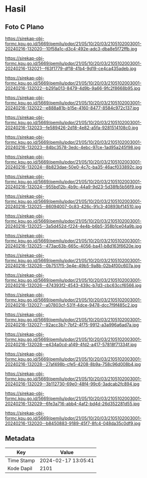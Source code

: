 # Hasil

## Foto C Plano

https://sirekap-obj-formc.kpu.go.id/5669/pemilu/pdpr/21/05/10/20/03/2105102003001-20240216-132020--10f58a1c-d3c4-492e-adc3-dba8e5f72ffb.jpg

https://sirekap-obj-formc.kpu.go.id/5669/pemilu/pdpr/21/05/10/20/03/2105102003001-20240216-132021--f63f1779-df18-41b4-9d19-ce4ca435adeb.jpg

https://sirekap-obj-formc.kpu.go.id/5669/pemilu/pdpr/21/05/10/20/03/2105102003001-20240216-132022--b291a013-8479-4d9b-9a66-9fc2f8668b95.jpg

https://sirekap-obj-formc.kpu.go.id/5669/pemilu/pdpr/21/05/10/20/03/2105102003001-20240216-132022--e888a81b-b15e-4160-8477-8584c972c137.jpg

https://sirekap-obj-formc.kpu.go.id/5669/pemilu/pdpr/21/05/10/20/03/2105102003001-20240216-132023--fe589426-2d18-4e82-a5fa-9281514108c0.jpg

https://sirekap-obj-formc.kpu.go.id/5669/pemilu/pdpr/21/05/10/20/03/2105102003001-20240216-132023--84bc3578-3edc-4ebc-97ce-1ad95a245f98.jpg

https://sirekap-obj-formc.kpu.go.id/5669/pemilu/pdpr/21/05/10/20/03/2105102003001-20240216-132024--8b823dae-50e0-4c7c-ba35-46acf033892c.jpg

https://sirekap-obj-formc.kpu.go.id/5669/pemilu/pdpr/21/05/10/20/03/2105102003001-20240216-132024--955bd12b-4b9c-44a9-9d23-5d38fb5b56f9.jpg

https://sirekap-obj-formc.kpu.go.id/5669/pemilu/pdpr/21/05/10/20/03/2105102003001-20240216-132025--86094007-0c83-426c-91c3-40893bf14510.jpg

https://sirekap-obj-formc.kpu.go.id/5669/pemilu/pdpr/21/05/10/20/03/2105102003001-20240216-132025--3a5d452d-f224-4e4b-b6b5-358b1ce04a9b.jpg

https://sirekap-obj-formc.kpu.go.id/5669/pemilu/pdpr/21/05/10/20/03/2105102003001-20240216-132025--473ac63b-665c-4056-ba41-b8d163f6620e.jpg

https://sirekap-obj-formc.kpu.go.id/5669/pemilu/pdpr/21/05/10/20/03/2105102003001-20240216-132026--0b7517f5-3e4e-49b5-9a8b-02b4f00c607a.jpg

https://sirekap-obj-formc.kpu.go.id/5669/pemilu/pdpr/21/05/10/20/03/2105102003001-20240216-132026--474393f2-4543-439c-b7d3-cbc63ccf6566.jpg

https://sirekap-obj-formc.kpu.go.id/5669/pemilu/pdpr/21/05/10/20/03/2105102003001-20240216-132027--a07803cf-531f-4dce-9478-dcc7f9f485c2.jpg

https://sirekap-obj-formc.kpu.go.id/5669/pemilu/pdpr/21/05/10/20/03/2105102003001-20240216-132027--92acc3b7-7bf2-4f75-9912-a3a996a6ad7a.jpg

https://sirekap-obj-formc.kpu.go.id/5669/pemilu/pdpr/21/05/10/20/03/2105102003001-20240216-132028--e434a0cd-a149-4fd2-a417-57818f71334f.jpg

https://sirekap-obj-formc.kpu.go.id/5669/pemilu/pdpr/21/05/10/20/03/2105102003001-20240216-132028--27af498b-cfe5-4208-8b9a-758c96d008b4.jpg

https://sirekap-obj-formc.kpu.go.id/5669/pemilu/pdpr/21/05/10/20/03/2105102003001-20240216-132029--3b112730-69e0-48f4-99c6-3adcab2fc894.jpg

https://sirekap-obj-formc.kpu.go.id/5669/pemilu/pdpr/21/05/10/20/03/2105102003001-20240216-132029--6fe3a716-abb4-4af2-bd4d-26d352281d55.jpg

https://sirekap-obj-formc.kpu.go.id/5669/pemilu/pdpr/21/05/10/20/03/2105102003001-20240216-132020--b8450883-9189-45f7-8fc4-048da35c0df9.jpg


## Metadata

| Key        | Value               |
| ---------- | ------------------- |
| Time Stamp | 2024-02-17 13:05:41 |
| Kode Dapil | 2101                |



